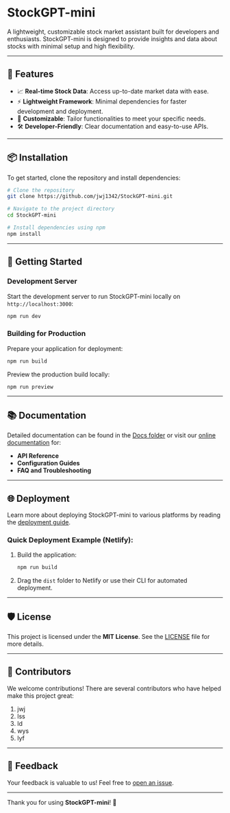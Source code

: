 # StockGPT-mini

A lightweight, customizable stock market assistant built for developers and enthusiasts. StockGPT-mini is designed to provide insights and data about stocks with minimal setup and high flexibility.

---

## 🌟 Features

- 📈 **Real-time Stock Data**: Access up-to-date market data with ease.
- ⚡ **Lightweight Framework**: Minimal dependencies for faster development and deployment.
- 🔧 **Customizable**: Tailor functionalities to meet your specific needs.
- 🛠️ **Developer-Friendly**: Clear documentation and easy-to-use APIs.

---

## 📦 Installation

To get started, clone the repository and install dependencies:

```bash
# Clone the repository
git clone https://github.com/jwj1342/StockGPT-mini.git

# Navigate to the project directory
cd StockGPT-mini

# Install dependencies using npm
npm install
```

---

## 🚀 Getting Started

### Development Server

Start the development server to run StockGPT-mini locally on `http://localhost:3000`:

```bash
npm run dev
```

### Building for Production

Prepare your application for deployment:

```bash
npm run build
```

Preview the production build locally:

```bash
npm run preview
```

---

## 📚 Documentation

Detailed documentation can be found in the [Docs folder](./docs) or visit our [online documentation](https://your-docs-url.com) for:

- **API Reference**
- **Configuration Guides**
- **FAQ and Troubleshooting**

---

## 🌐 Deployment

Learn more about deploying StockGPT-mini to various platforms by reading the [deployment guide](https://nuxt.com/docs/getting-started/deployment).

### Quick Deployment Example (Netlify):

1. Build the application:
   ```bash
   npm run build
   ```
2. Drag the `dist` folder to Netlify or use their CLI for automated deployment.

---

## 🛡️ License

This project is licensed under the **MIT License**. See the [LICENSE](./LICENSE) file for more details.

---

## 🤝 Contributors

We welcome contributions! There are several contributors who have helped make this project great:

1. jwj
2. lss
3. ld
4. wys
5. lyf
---

## 💬 Feedback

Your feedback is valuable to us! Feel free to [open an issue](https://github.com/jwj1342/StockGPT-mini/issues).

---

Thank you for using **StockGPT-mini**! 🚀
